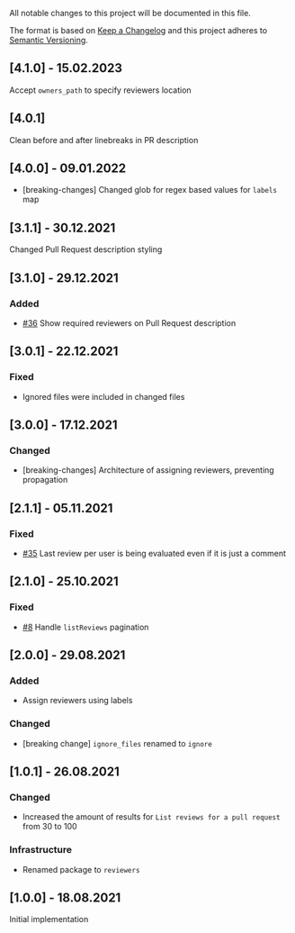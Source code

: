 All notable changes to this project will be documented in this file.

The format is based on [Keep a Changelog](http://keepachangelog.com/)
and this project adheres to [Semantic Versioning](http://semver.org/).

## [4.1.0] - 15.02.2023

Accept `owners_path` to specify reviewers location

## [4.0.1]

Clean before and after linebreaks in PR description

## [4.0.0] - 09.01.2022

- [breaking-changes] Changed glob for regex based values for `labels` map

## [3.1.1] - 30.12.2021

Changed Pull Request description styling

## [3.1.0] - 29.12.2021

### Added
- [#36](https://github.com/zattoo/reviewers/issues/36) Show required reviewers on Pull Request description

## [3.0.1] - 22.12.2021

### Fixed
- Ignored files were included in changed files

## [3.0.0] - 17.12.2021

### Changed
- [breaking-changes] Architecture of assigning reviewers, preventing propagation

## [2.1.1] - 05.11.2021

### Fixed
- [#35](https://github.com/zattoo/reviewers/issues/35) Last review per user is being evaluated even if it is just a comment

## [2.1.0] - 25.10.2021

### Fixed
- [#8](https://github.com/zattoo/reviewers/issues/8) Handle `listReviews` pagination

## [2.0.0] - 29.08.2021

### Added
- Assign reviewers using labels

### Changed
- [breaking change] `ignore_files` renamed to `ignore`

## [1.0.1] - 26.08.2021

### Changed
- Increased the amount of results for `List reviews for a pull request` from 30 to 100

### Infrastructure
- Renamed package to `reviewers`

## [1.0.0] - 18.08.2021

Initial implementation
